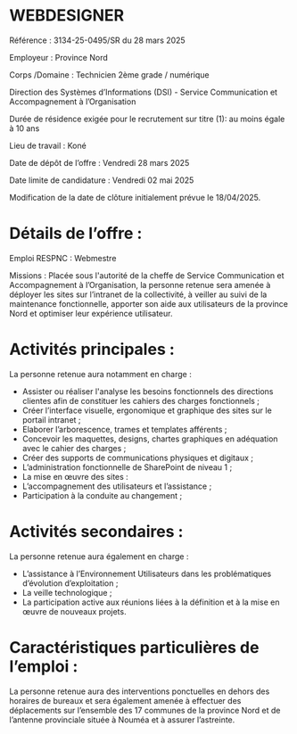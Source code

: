 # WEBDESIGNER

Référence : 3134-25-0495/SR du 28 mars 2025

Employeur : Province Nord

Corps /Domaine : Technicien 2ème grade / numérique

Direction des Systèmes d’Informations (DSI) - Service Communication et Accompagnement à l’Organisation

Durée de résidence exigée pour le recrutement sur titre (1): au moins égale à 10 ans

Lieu de travail : Koné

Date de dépôt de l’offre : Vendredi 28 mars 2025

Date limite de candidature : Vendredi 02 mai 2025

Modification de la date de clôture initialement prévue le 18/04/2025.

# Détails de l’offre :

Emploi RESPNC : Webmestre

Missions : Placée sous l'autorité de la cheffe de Service Communication et Accompagnement à l’Organisation, la personne retenue sera amenée à déployer les sites sur l’intranet de la collectivité, à veiller au suivi de la maintenance fonctionnelle, apporter son aide aux utilisateurs de la province Nord et optimiser leur expérience utilisateur.

# Activités principales :

La personne retenue aura notamment en charge :

- Assister ou réaliser l'analyse les besoins fonctionnels des directions clientes afin de constituer les cahiers des charges fonctionnels ;
- Créer l’interface visuelle, ergonomique et graphique des sites sur le portail intranet ;
- Elaborer l’arborescence, trames et templates afférents ;
- Concevoir les maquettes, designs, chartes graphiques en adéquation avec le cahier des charges ;
- Créer des supports de communications physiques et digitaux ;
- L’administration fonctionnelle de SharePoint de niveau 1 ;
- La mise en œuvre des sites :
- L’accompagnement des utilisateurs et l’assistance ;
- Participation à la conduite au changement ;

# Activités secondaires :

La personne retenue aura également en charge :

- L’assistance à l’Environnement Utilisateurs dans les problématiques d’évolution d’exploitation ;
- La veille technologique ;
- La participation active aux réunions liées à la définition et à la mise en œuvre de nouveaux projets.

# Caractéristiques particulières de l’emploi :

La personne retenue aura des interventions ponctuelles en dehors des horaires de bureaux et sera également amenée à effectuer des déplacements sur l’ensemble des 17 communes de la province Nord et de l’antenne provinciale située à Nouméa et à assurer l’astreinte.